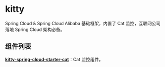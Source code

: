 # kitty
Spring Cloud &amp; Spring Cloud Alibaba 基础框架，内置了 Cat 监控，互联网公司落地 Spring Cloud 架构必备。

## 组件列表

**[kitty-spring-cloud-starter-cat](https://github.com/yinjihuan/kitty/wiki/Cat%E9%9B%86%E6%88%90%E6%8C%87%E5%8D%97)**：Cat 监控组件。
